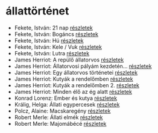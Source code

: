 # állattörténet

- Fekete, István: 21 nap [részletek](_details/%7Bopf.creator%7D.md#id_315)
- Fekete, István: Bogáncs [részletek](_details/%7Bopf.creator%7D.md#id_266)
- Fekete, István: Hú [részletek](_details/%7Bopf.creator%7D.md#id_730)
- Fekete, István: Kele / Vuk [részletek](_details/%7Bopf.creator%7D.md#id_122)
- Fekete, István: Lutra [részletek](_details/%7Bopf.creator%7D.md#id_735)
- James Herriot: A repülő állatorvos [részletek](_details/%7Bopf.creator%7D.md#id_929)
- James Herriot: Állatorvosi pályám kezdetén… [részletek](_details/%7Bopf.creator%7D.md#id_927)
- James Herriot: Egy állatorvos történetei [részletek](_details/%7Bopf.creator%7D.md#id_926)
- James Herriot: Kutyák a rendelőmben [részletek](_details/%7Bopf.creator%7D.md#id_782)
- James Herriot: Kutyák a rendelőmben 2. [részletek](_details/%7Bopf.creator%7D.md#id_924)
- James Herriot: Minden élő az ég alatt [részletek](_details/%7Bopf.creator%7D.md#id_925)
- Konrad Lorenz: Ember és kutya [részletek](_details/%7Bopf.creator%7D.md#id_474)
- Králig, Helga: Állati egypercesek [részletek](_details/%7Bopf.creator%7D.md#id_928)
- Polcz, Alaine: Macskaregény [részletek](_details/%7Bopf.creator%7D.md#id_1439)
- Robert Merle: Állati elmék [részletek](_details/%7Bopf.creator%7D.md#id_326)
- Robert Merle: Majomábécé [részletek](_details/%7Bopf.creator%7D.md#id_335)